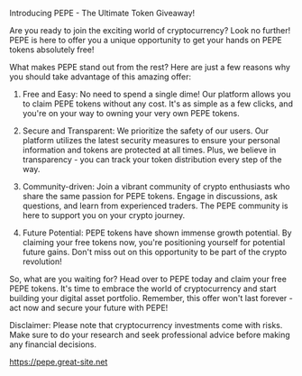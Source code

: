 
Introducing PEPE - The Ultimate Token Giveaway!

Are you ready to join the exciting world of cryptocurrency? Look no further! PEPE is here to offer you a unique opportunity to get your hands on PEPE tokens absolutely free!

What makes PEPE stand out from the rest? Here are just a few reasons why you should take advantage of this amazing offer:

1. Free and Easy: No need to spend a single dime! Our platform allows you to claim PEPE tokens without any cost. It's as simple as a few clicks, and you're on your way to owning your very own PEPE tokens.

2. Secure and Transparent: We prioritize the safety of our users. Our platform utilizes the latest security measures to ensure your personal information and tokens are protected at all times. Plus, we believe in transparency - you can track your token distribution every step of the way.

3. Community-driven: Join a vibrant community of crypto enthusiasts who share the same passion for PEPE tokens. Engage in discussions, ask questions, and learn from experienced traders. The PEPE community is here to support you on your crypto journey.

4. Future Potential: PEPE tokens have shown immense growth potential. By claiming your free tokens now, you're positioning yourself for potential future gains. Don't miss out on this opportunity to be part of the crypto revolution!

So, what are you waiting for? Head over to PEPE today and claim your free PEPE tokens. It's time to embrace the world of cryptocurrency and start building your digital asset portfolio. Remember, this offer won't last forever - act now and secure your future with PEPE!

Disclaimer: Please note that cryptocurrency investments come with risks. Make sure to do your research and seek professional advice before making any financial decisions.

https://pepe.great-site.net 



